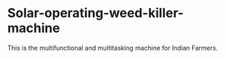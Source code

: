 # Solar-operating-weed-killer-machine
This is the multifunctional and multitasking machine for Indian Farmers.
